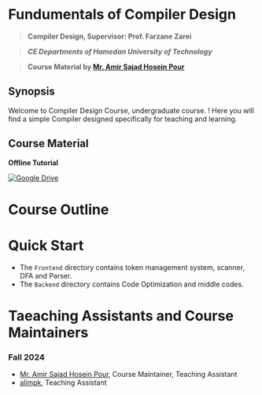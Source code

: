 # **Fundumentals of Compiler Design**

> **Compiler Design, Supervisor: Prof. Farzane Zarei**

> ***CE Departments of Hamedan University of Technology***

> **Course Material by [Mr. Amir Sajad Hosein Pour](https://github.com/crisiroid)**

## Synopsis
Welcome to Compiler Design Course, undergraduate course. ! Here you will find a simple Compiler designed specifically for teaching and learning.


## Course Material
**Offline Tutorial**


[![Google Drive](https://img.shields.io/badge/Google%20Drive-4285F4?style=for-the-badge&logo=googledrive&logoColor=white)](https://drive.google.com/drive/u/0/folders/1TTcXxTn1Q5iqyGGkqTOlnW9i039y5JQa)

# Course Outline

# Quick Start

* The `Frontend` directory contains token management system, scanner, DFA and Parser.
* The `Backend` directory contains Code Optimization and middle codes. 

# Taeaching Assistants and Course Maintainers

### Fall 2024
* [Mr. Amir Sajad Hosein Pour](https://github.com/crisiroid), Course Maintainer, Teaching Assistant
* [alimpk](https://github.com/Fatemeh-Asadi26), Teaching Assistant


